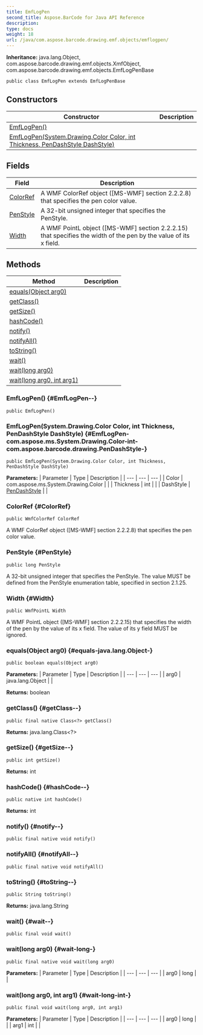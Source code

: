```yaml
---
title: EmfLogPen
second_title: Aspose.BarCode for Java API Reference
description: 
type: docs
weight: 18
url: /java/com.aspose.barcode.drawing.emf.objects/emflogpen/
---
```

**Inheritance:**
java.lang.Object, com.aspose.barcode.drawing.emf.objects.XmfObject, com.aspose.barcode.drawing.emf.objects.EmfLogPenBase
```
public class EmfLogPen extends EmfLogPenBase
```
## Constructors

| Constructor | Description |
| --- | --- |
| [EmfLogPen()](#EmfLogPen--) |  |
| [EmfLogPen(System.Drawing.Color Color, int Thickness, PenDashStyle DashStyle)](#EmfLogPen-com.aspose.ms.System.Drawing.Color-int-com.aspose.barcode.drawing.PenDashStyle-) |  |
## Fields

| Field | Description |
| --- | --- |
| [ColorRef](#ColorRef) | A WMF ColorRef object ([MS-WMF] section 2.2.2.8) that specifies the pen color value. |
| [PenStyle](#PenStyle) | A 32-bit unsigned integer that specifies the PenStyle. |
| [Width](#Width) | A WMF PointL object ([MS-WMF] section 2.2.2.15) that specifies the width of the pen by the value of its x field. |
## Methods

| Method | Description |
| --- | --- |
| [equals(Object arg0)](#equals-java.lang.Object-) |  |
| [getClass()](#getClass--) |  |
| [getSize()](#getSize--) |  |
| [hashCode()](#hashCode--) |  |
| [notify()](#notify--) |  |
| [notifyAll()](#notifyAll--) |  |
| [toString()](#toString--) |  |
| [wait()](#wait--) |  |
| [wait(long arg0)](#wait-long-) |  |
| [wait(long arg0, int arg1)](#wait-long-int-) |  |
### EmfLogPen() {#EmfLogPen--}
```
public EmfLogPen()
```


### EmfLogPen(System.Drawing.Color Color, int Thickness, PenDashStyle DashStyle) {#EmfLogPen-com.aspose.ms.System.Drawing.Color-int-com.aspose.barcode.drawing.PenDashStyle-}
```
public EmfLogPen(System.Drawing.Color Color, int Thickness, PenDashStyle DashStyle)
```


**Parameters:**
| Parameter | Type | Description |
| --- | --- | --- |
| Color | com.aspose.ms.System.Drawing.Color |  |
| Thickness | int |  |
| DashStyle | [PenDashStyle](../../com.aspose.barcode.drawing/pendashstyle) |  |

### ColorRef {#ColorRef}
```
public WmfColorRef ColorRef
```


A WMF ColorRef object ([MS-WMF] section 2.2.2.8) that specifies the pen color value.

### PenStyle {#PenStyle}
```
public long PenStyle
```


A 32-bit unsigned integer that specifies the PenStyle. The value MUST be defined from the PenStyle enumeration table, specified in section 2.1.25.

### Width {#Width}
```
public WmfPointL Width
```


A WMF PointL object ([MS-WMF] section 2.2.2.15) that specifies the width of the pen by the value of its x field. The value of its y field MUST be ignored.

### equals(Object arg0) {#equals-java.lang.Object-}
```
public boolean equals(Object arg0)
```




**Parameters:**
| Parameter | Type | Description |
| --- | --- | --- |
| arg0 | java.lang.Object |  |

**Returns:**
boolean
### getClass() {#getClass--}
```
public final native Class<?> getClass()
```




**Returns:**
java.lang.Class<?>
### getSize() {#getSize--}
```
public int getSize()
```




**Returns:**
int
### hashCode() {#hashCode--}
```
public native int hashCode()
```




**Returns:**
int
### notify() {#notify--}
```
public final native void notify()
```




### notifyAll() {#notifyAll--}
```
public final native void notifyAll()
```




### toString() {#toString--}
```
public String toString()
```




**Returns:**
java.lang.String
### wait() {#wait--}
```
public final void wait()
```




### wait(long arg0) {#wait-long-}
```
public final native void wait(long arg0)
```




**Parameters:**
| Parameter | Type | Description |
| --- | --- | --- |
| arg0 | long |  |

### wait(long arg0, int arg1) {#wait-long-int-}
```
public final void wait(long arg0, int arg1)
```




**Parameters:**
| Parameter | Type | Description |
| --- | --- | --- |
| arg0 | long |  |
| arg1 | int |  |

